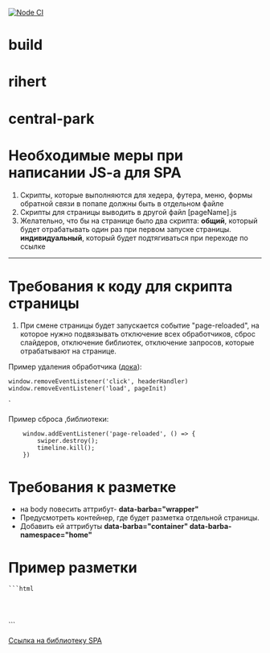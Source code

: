 [![Node CI](https://github.com/Alatr/build/workflows/Node%20CI/badge.svg)](https://github.com/Alatr/build/actions?query=workflow%3A%22Node+CI%22)
# build
# rihert
# central-park

# Необходимые меры при написании JS-a для SPA
1. Скрипты, которые выполняются для хедера, футера, меню, формы обратной связи в попапе должны быть в отдельном файле
2. Скрипты для страницы выводить в другой файл [pageName].js
3. Желательно, что бы на странице было два скрипта: 
	**общий**, который будет отрабатывать один раз при первом запуске страницы. 
	**индивидуальный**, который будет подтягиваться при переходе по ссылке

------------


# Требования к коду для скрипта страницы
1.  При смене страницы будет запускается событие "page-reloaded", на которое нужно подвязывать отключение всех обработчиков, сброс слайдеров, отключение библиотек, отключение запросов, которые отрабатывают на странице.

Пример удаления обработчика ([дока](https://developer.mozilla.org/ru/docs/Web/API/EventTarget/removeEventListener "дока")):


    window.removeEventListener('click', headerHandler)
    window.removeEventListener('load', pageInit)

`

Пример сброса ,библиотеки: 


    	window.addEventListener('page-reloaded', () => {
    		swiper.destroy();
    		timeline.kill();
    	})

# Требования к разметке
- на body повесить аттрибут- **data-barba="wrapper"**
- Предусмотреть контейнер, где будет разметка отдельной страницы. 
- Добавить ей аттрибуты **data-barba="container" data-barba-namespace="home"**
# Пример разметки

    ```html
<body data-barba="wrapper">
      <header></header>
    	<menu></menu>
    <div class="page__inner" data-scroll-container>
    	<!-- Контент, который динамически будет менятся при переходе по ссылке -->
    	  <div class="page__content" data-barba="container" data-barba-namespace="home">
    	  </div >
    	<!-- Конец динамического контента -->
    </div>
    <!-- контент, который загружается один раз-->
     <footer></footer>
    </body>
```

[Ссылка на библиотеку SPA](https://barba.js.org/ "Ссылка на библиотеку SPA")